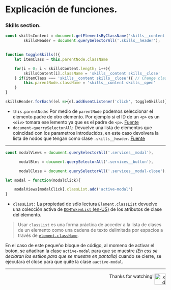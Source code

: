 # Explicación de funciones.

### Skills section.

```javascript
const skillsContent = document.getElementsByClassName('skills__content'),
        skillsHeader = document.querySelectorAll('.skills__header');

  
function toggleSkills(){
    let itemClass = this.parentNode.className

    for(i = 0; i < skillsContent.length; i++){
        skillsContent[i].className = 'skills__content skills__close'
    } if(itemClass === 'skills__content skills__close'){ // Change class close to class open
        this.parentNode.className = 'skills__content skills__open'
    }
}

skillsHeader.forEach((el =>{el.addEventListener('click', toggleSkills)}))


```

+ `this.parentNode`: Por medio de `parentNode` podemos seleccionar el elemento padre de otro elemento. Por ejemplo si el ID de un `<p>` es un `<div>` tomara ese lemento ya que es el padre de `<p>`.
  [Fuente](http://www.codexexempla.org/curso/curso_4_3_b.php#pN)
+ `document-querrySelectorAll`: Devuelve una lista de elementos que coincidad con los parametros introducidos, en este caso devolvera la lista de nodos que tengan como clase `.skills__header`.
  [Fuente](https://developer.mozilla.org/es/docs/Web/API/Document/querySelectorAll)

---

```javascript
const modalViews = document.querySelectorAll('.services__modal'),

      modalBtns = document.querySelectorAll('.services__button'),

      modalClose = document.querySelectorAll('.services__modal-close');

let modal = function(modalClick){

    modalViews[modalClick].classList.add('active-modal')
}
```

+ `classList:` La propiedad de sólo lectura `Element.classList` devuelve una colección activa de [`DOMTokenList` (en-US)](https://developer.mozilla.org/en-US/docs/Web/API/DOMTokenList "Currently only available in English (US)") de los atributos de clase del elemento.
> Usar `classList` es una forma práctica de acceder a la lista de clases de un elemento como una cadena de texto delimitada por espacios a través de [`element.className`](https://developer.mozilla.org/es/docs/Web/API/Element/className).

En el caso de este pequeño bloque de código, al momeno de activar el boton, se añadiran la clase `active-modal` para que se muestre _(En css se declaran los estilos para que se muestre en pantalla)_ cuando se cierre, se ejecutara el close para que quite la clase `aactive-modal`.

---

<p align="right"> Thanks for watching! <img align="right" alt="xd" width="35" height="35" src="https://i.gifer.com/origin/08/089af74235a38edcc7b433321f0a5472_w200.webp" /></p>
